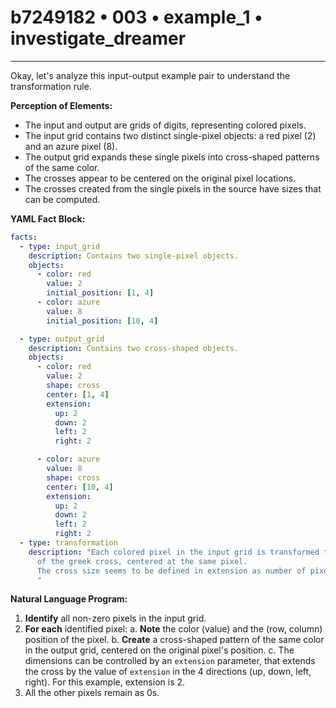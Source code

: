 # b7249182 • 003 • example_1 • investigate_dreamer

---
Okay, let's analyze this input-output example pair to understand the transformation rule.

**Perception of Elements:**

*   The input and output are grids of digits, representing colored pixels.
*   The input grid contains two distinct single-pixel objects: a red pixel (2) and an azure pixel (8).
*   The output grid expands these single pixels into cross-shaped patterns of the same color.
*   The crosses appear to be centered on the original pixel locations.
*    The crosses created from the single pixels in the source have sizes that can be computed.

**YAML Fact Block:**



```yaml
facts:
  - type: input_grid
    description: Contains two single-pixel objects.
    objects:
      - color: red
        value: 2
        initial_position: [1, 4]
      - color: azure
        value: 8
        initial_position: [10, 4]

  - type: output_grid
    description: Contains two cross-shaped objects.
    objects:
      - color: red
        value: 2
        shape: cross
        center: [1, 4]
        extension:
          up: 2
          down: 2
          left: 2
          right: 2

      - color: azure
        value: 8
        shape: cross
        center: [10, 4]
        extension:
          up: 2
          down: 2
          left: 2
          right: 2
  - type: transformation
    description: "Each colored pixel in the input grid is transformed to the shape
      of the greek cross, centered at the same pixel.
      The cross size seems to be defined in extension as number of pixels.
      "
```



**Natural Language Program:**

1.  **Identify** all non-zero pixels in the input grid.
2.  **For each** identified pixel:
    a. **Note** the color (value) and the (row, column) position of the pixel.
    b. **Create** a cross-shaped pattern of the same color in the output grid, centered on the original pixel's position.
    c. The dimensions can be controlled by an `extension` parameter, that extends
    the cross by the value of `extension` in the 4 directions (up, down, left,
    right). For this example, extension is 2.
3. All the other pixels remain as 0s.


